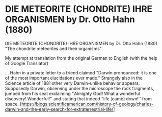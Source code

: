 # DIE METEORITE (CHONDRITE) IHRE ORGANISMEN by Dr. Otto Hahn (1880)
DIE METEORITE (CHONDRITE) IHRE ORGANISMEN by Dr. Otto Hahn (1880)
"The chondrite meteorites and their organisms"

My attempt at translation from the original German to English (with the help of Google Translator)

... Hahn in a private letter to a friend claimed "Darwin pronounced: it is one of the most important elucidations ever made." Strangely also in the Science article of 1881 other very Darwin-unlike behavior appears. Supposedly Darwin, observing under the microscope the rock fragments, jumped from his seat exclaiming ''Almighty God! What a wonderful discovery! Wonderful!'' and stating that indeed "life [came] down!'' from space. [https://blogs.scientificamerican.com/history-of-geology/charles-darwin-and-the-early-search-for-extraterrestrial-life/]
